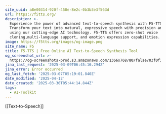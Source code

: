 ```yaml
---
site_uuid: a8e00314-920f-450e-8e2c-0b3b3e3f563d
url: https://f5tts.org/
description: >-
  Experience the power of advanced text-to-speech synthesis with F5-TTS.
  Transform your text into natural, expressive speech with precision and ease
  using our cutting-edge AI technology. F5-TTS offers zero-shot voice
  cloning,multi-language support, and emotion expression capabilities.
image: https://f5tts.org/images/og-image.png
site_name: F5
title: F5-TTS | Free Online AI Text-to-Speech Synthesis Tool
og_screenshot_url: >-
  https://og-screenshots-prod.s3.amazonaws.com/1366x768/80/false/03f0f364a8b9acc81b0620e4e8f4934480def2f56953c486186d90090397aa24.jpeg
jina_last_request: '2025-03-09T06:45:16.294Z'
jina_error: Error occurred
og_last_fetch: '2025-03-07T05:19:01.840Z'
date_modified: '2025-04-12'
date_created: '2025-03-30T05:44:14.844Z'
tags:
  - AI-Toolkit
---
```


















































[[Text-to-Speech]]


